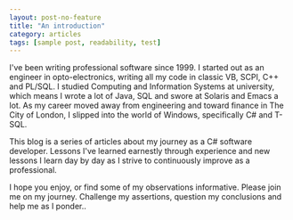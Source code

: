 ```yaml
---
layout: post-no-feature
title: "An introduction"
category: articles
tags: [sample post, readability, test]
---
```

I've been writing professional software since 1999. I started out as an engineer in opto-electronics, writing all my code in classic VB, SCPI, C++ and PL/SQL. I studied Computing and Information Systems at university, which means I wrote a lot of Java, SQL and swore at Solaris and Emacs a lot. As my career moved away from engineering and toward finance in The City of London, I slipped into the world of Windows, specifically C# and T-SQL.

This blog is a series of articles about my journey as a C# software developer. Lessons I've learned earnestly through experience and new lessons I learn day by day as I strive to continuously improve as a professional.

I hope you enjoy, or find some of my observations informative. Please join me on my journey. Challenge my assertions, question my conclusions and help me as I ponder..
